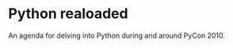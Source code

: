 Python realoaded
================

An agenda for delving into Python during and around PyCon 2010.

